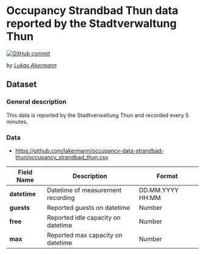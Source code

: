 # Occupancy Strandbad Thun data reported by the Stadtverwaltung Thun

[![GitHub commit](https://img.shields.io/github/last-commit/lakermann/occupancy-data-strandbad-thun)](https://github.com/lakermann/occupancy-data-strandbad-thun/commits/main/)

_by [Lukas Akermann](https://github.com/lakermann)_

## Dataset

### General description

This data is reported by the Stadtverwaltung Thun and recorded every 5 minutes.

### Data

* <https://github.com/lakermann/occupancy-data-strandbad-thun/occupancy_strandbad_thun.csv>

| Field Name          | Description                               | Format           |
|---------------------|-------------------------------------------|------------------|
| __datetime__        | Datetime of measurement recording         | DD.MM.YYYY HH:MM |
| __guests__          | Reported guests on datetime               | Number           |
| __free__            | Reported idle capacity on datetime        | Number           |
| __max__             | Reported max capacity on datetime         | Number           |
